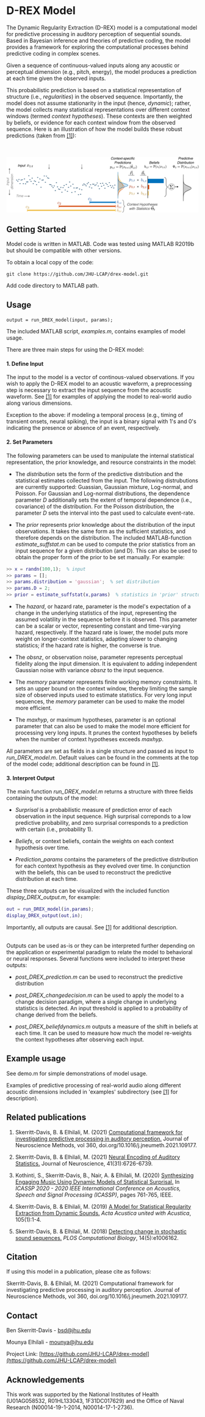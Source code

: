 # D-REX Model

The Dynamic Regularity Extraction (D-REX) model is a computational model for predictive processing in auditory perception of sequential sounds. Based in Bayesian inference and theories of predictive coding, the model provides a framework for exploring the computational processes behind predictive coding in complex scenes.

Given a sequence of continuous-valued inputs along any acoustic or perceptual dimension (e.g., pitch, energy), the model produces a prediction at each time given the observed inputs.

This probabilistic prediction is based on a statistical representation of structure (i.e., _regularities_) in the observed sequence. Importantly, the model does not assume stationarity in the input (hence, _dynamic_); rather, the model collects many statistical representations over different context windows (termed _context hypotheses_). These contexts are then weighted by beliefs, or evidence for each context window from the observed sequence. Here is an illustration of how the model builds these robust predictions (taken from [[1]](#related-publications)):
<br/><br/><br/>

![Model](image.png)

<!-- GETTING STARTED -->
## Getting Started

Model code is written in MATLAB. Code was tested using MATLAB R2019b but should be compatible with other versions. 

To obtain a local copy of the code:
```
git clone https://github.com/JHU-LCAP/drex-model.git
```

Add code directory to MATLAB path.


<!-- USAGE EXAMPLES -->
## Usage

```output = run_DREX_model(input, params);```

The included MATLAB script, _examples.m_, contains examples of model usage. 

There are three main steps for using the D-REX model:

#### 1. Define Input 

The input to the model is a vector of continous-valued observations. If you wish to apply the D-REX model to an acoustic waveform, a preprocessing step is necessary to extract the input sequence from the acoustic waveform. See [[1]](#related-publications) for examples of applying the model to real-world audio along various dimensions.

Exception to the above: if modeling a temporal process (e.g., timing of transient onsets, neural spiking), the input is a binary signal with 1's and 0's indicating the presence or absence of an event, respectively.

#### 2. Set Parameters

The following parameters can be used to manipulate the internal statistical representation, the prior knowledge, and resource constraints in the model: 

* The _distribution_ sets the form of the predictive distribution and the statistical estimates collected from the input. The following distrubutions are currently supported: Guassian, Gaussian mixture, Log-normal, and Poisson. For Gaussian and Log-normal distributions, the dependence parameter _D_ additionally sets the extent of temporal dependence (i.e., covariance) of the distribution. For the Poisson distribution, the parameter _D_ sets the interval into the past used to calculate event-rate.

* The _prior_ represents prior knowledge about the distribution of the input observations. It takes the same form as the sufficient statistics, and therefore depends on the distribution. The included MATLAB-function _estimate_suffstat.m_ can be used to compute the prior statistics from an input sequence for a given distribution (and D). This can also be used to obtain the proper form of the prior to be set manually. For example:
```matlab
>> x = randn(100,1);  % input
>> params = []; 
>> params.distribution = 'gaussian';  % set distribution
>> params.D = 2; 
>> prior = estimate_suffstat(x,params)  % statistics in 'prior' structure can be set manually 
```

* The _hazard_, or hazard rate, parameter is the model's expectation of a change in the underlying statistics of the input, representing the assumed volatility in the sequence before it is observed. This parameter can be a scalar or vector, representing constant and time-varying hazard, respectively. If the hazard rate is lower, the model puts more weight on longer-context statistics, adapting slower to changing statistics; if the hazard rate is higher, the converse is true.

* The _obsnz_, or observation noise, parameter represents perceptual fidelity along the input dimension. It is equivalent to adding independent Gaussian noise with variance _obsnz_ to the input sequence.

* The _memory_ parameter represents finite working memory constraints. It sets an upper bound on the context window, thereby limiting the sample size of observed inputs used to estimate statistics. For very long input sequences, the _memory_ parameter can be used to make the model more efficient.

* The _maxhyp_, or maximum hypotheses, parameter is an optional parameter that can also be used to make the model more efficient for processing very long inputs. It prunes the context hypotheses by beliefs when the number of context hypotheses exceeds _maxhyp_. 

All parameters are set as fields in a single structure and passed as input to _run_DREX_model.m_. Default values can be found in the comments at the top of the model code; additional description can be found in [[1]](#related-publications).

#### 3. Interpret Output

The main function _run_DREX_model.m_ returns a structure with three fields containing the outputs of the model:

* _Surprisal_ is a probabilistic measure of prediction error of each observation in the input sequence. High surprisal correponds to a low predictive probability, and zero surprisal corresponds to a prediction with certain (i.e., probability 1).

* _Beliefs_, or context beliefs, contain the weights on each context hypothesis over time.

* _Prediction_params_ contains the parameters of the predictive distribution for each context hypothesis as they evolved over time. In conjunction with the beliefs, this can be used to reconstruct the predictive distribution at each time.

These three outputs can be visualized with the included function _display_DREX_output.m_, for example:
```matlab
out = run_DREX_model(in,params);
display_DREX_output(out,in);
```
Importantly, all outputs are causal. See [[1]](#related-publications) for additional description.

<br/>
Outputs can be used as-is or they can be interpreted further depending on the application or experimental paradigm to relate the model to behavioral or neural responses. Several functions were included to interpret these outputs:

* _post_DREX_prediction.m_ can be used to reconstruct the predictive distribution

* _post_DREX_changedecision.m_ can be used to apply the model to a change decision paradigm, where a single change in underlying statistics is detected. An input threshold is applied to a probability of change derived from the beliefs. 

* _post_DREX_beliefdynamics.m_ outputs a measure of the shift in beliefs at each time. It can be used to measure how much the model re-weights the context hypotheses after observing each input.

## Example usage

See demo.m for simple demonstrations of model usage.

Examples of predictive processing of real-world audio along different acoustic dimensions included in 'examples' subdirectory (see [[1]](#related-publications) for description).
 
<!-- PUBLICATIONS -->
## Related publications

1. Skerritt-Davis, B. & Elhilali, M. (2021) [Computational framework for investigating predictive processing in auditory perception.](https://engineering.jhu.edu/lcap/data/uploads/pdfs/jneurometh2021_skerritt.pdf) Journal of Neuroscience Methods, vol 360, doi.org/10.1016/j.jneumeth.2021.109177.

1. Skerritt-Davis, B. & Elhilali, M. (2021) [Neural Encoding of Auditory Statistics.](https://engineering.jhu.edu/lcap/data/uploads/pdfs/jneurosci2021_skerritt.pdf) Journal of Neuroscience, 41(31):6726-6739.

1. Kothinti, S., Skerritt-Davis, B., Nair, A. & Elhilali, M. (2020) [Synthesizing Engaging Music Using Dynamic Models of Statistical Surprisal.](https://ieeexplore.ieee.org/document/9054500) In _ICASSP 2020 - 2020 IEEE International Conference on Acoustics, Speech and Signal Processing (ICASSP)_, pages 761-765, IEEE.

1. Skerritt-Davis, B. & Elhilali, M. (2019) [A Model for Statistical Regularity Extraction from Dynamic Sounds.](http://dx.doi.org/10.3813/AAA.919279) _Acta Acustica united with Acustica_, 105(1):1-4.

1. Skerritt-Davis, B. & Elhilali, M. (2018) [Detecting change in stochastic sound sequences.](http://dx.doi.org/10.1371/journal.pcbi.1006162) _PLOS Computational Biology_, 14(5):e1006162.

<!-- LICENSE -->
## Citation

If using this model in a publication, please cite as follows:

Skerritt-Davis, B. & Elhilali, M. (2021) Computational framework for investigating predictive processing in auditory perception. Journal of Neuroscience Methods, vol 360, doi.org/10.1016/j.jneumeth.2021.109177.


<!-- CONTACT -->
## Contact

Ben Skerritt-Davis - bsd@jhu.edu

Mounya Elhilali - mounya@jhu.edu

Project Link: [https://github.com/JHU-LCAP/drex-model](https://github.com/JHU-LCAP/drex-model)



<!-- ACKNOWLEDGEMENTS -->
## Acknowledgements
This work was supported by the National Institutes of Health (U01AG058532, R01HL133043, 1F31DC017629) and the Office of Naval Research (N00014-19-1-2014, N00014-17-1-2736).
